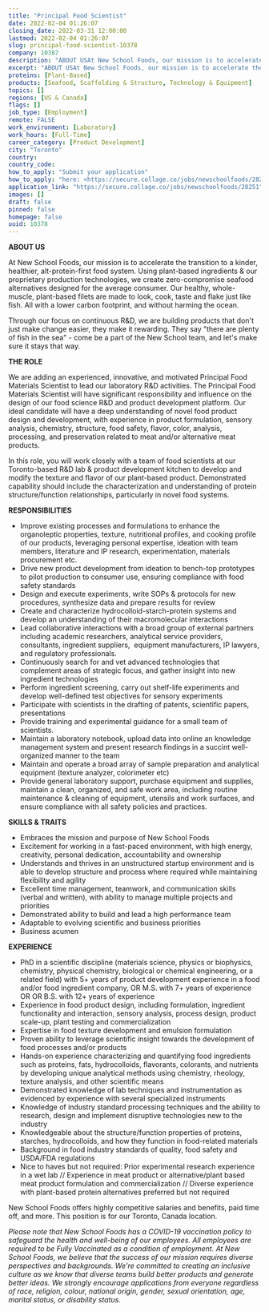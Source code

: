 ```yaml
---
title: "Principal Food Scientist"
date: 2022-02-04 01:26:07
closing_date: 2022-03-31 12:00:00
lastmod: 2022-02-04 01:26:07
slug: principal-food-scientist-10378
company: 10387
description: "ABOUT USAt New School Foods, our mission is to accelerate the transition to a kinder, healthier, alt-protein-first food system. Using plant-based ingredients & our proprietary production technologies, we create zero-compromise seafood alternatives designed for the average consumer. Our healthy, whole-muscle, plant-based filets are made to look, cook, taste and flake just like fish. All with a lower carbon footprint, and without harming the ocean."
excerpt: "ABOUT USAt New School Foods, our mission is to accelerate the transition to a kinder, healthier, alt-protein-first food system. Using plant-based ingredients & our proprietary production technologies, we create zero-compromise seafood alternatives designed for the average consumer. Our healthy, whole-muscle, plant-based filets are made to look, cook, taste and flake just like fish. All with a lower carbon footprint, and without harming the ocean."
proteins: [Plant-Based]
products: [Seafood, Scaffolding & Structure, Technology & Equipment]
topics: []
regions: [US & Canada]
flags: []
job_type: [Employment]
remote: FALSE
work_environment: [Laboratory]
work_hours: [Full-Time]
career_category: [Product Development]
city: "Toronto"
country: 
country_code: 
how_to_apply: "Submit your application"
how_to_apply: "here: <https://secure.collage.co/jobs/newschoolfoods/28251>"
application_link: "https://secure.collage.co/jobs/newschoolfoods/28251"
images: []
draft: false
pinned: false
homepage: false
uuid: 10378
---
```

**ABOUT US**

At New School Foods, our mission is to accelerate the transition to a
kinder, healthier, alt-protein-first food system. Using plant-based
ingredients & our proprietary production technologies, we create
zero-compromise seafood alternatives designed for the average consumer.
Our healthy, whole-muscle, plant-based filets are made to look, cook,
taste and flake just like fish. All with a lower carbon footprint, and
without harming the ocean.

Through our focus on continuous R&D, we are building products that don't
just make change easier, they make it rewarding. They say "there are
plenty of fish in the sea" - come be a part of the New School team, and
let's make sure it stays that way.

**THE ROLE**

We are adding an experienced, innovative, and motivated Principal Food
Materials Scientist to lead our laboratory R&D activities. The Principal
Food Materials Scientist will have significant responsibility and
influence on the design of our food science R&D and product development
platform. Our ideal candidate will have a deep understanding of novel
food product design and development, with experience in product
formulation, sensory analysis, chemistry, structure, food safety,
flavor, color, analysis, processing, and preservation related to meat
and/or alternative meat products.

In this role, you will work closely with a team of food scientists at
our Toronto-based R&D lab & product development kitchen to develop and
modify the texture and flavor of our plant-based product. Demonstrated
capability should include the characterization and understanding of
protein structure/function relationships, particularly in novel food
systems.

**RESPONSIBILITIES**

-   Improve existing processes and formulations to enhance the
    organoleptic properties, texture, nutritional profiles, and cooking
    profile of our products, leveraging personal expertise, ideation
    with team members, literature and IP research, experimentation,
    materials procurement etc.
-   Drive new product development from ideation to bench-top prototypes
    to pilot production to consumer use, ensuring compliance with food
    safety standards
-   Design and execute experiments, write SOPs & protocols for new
    procedures, synthesize data and prepare results for review
-   Create and characterize hydrocolloid-starch-protein systems and
    develop an understanding of their macromolecular interactions
-   Lead collaborative interactions with a broad group of external
    partners including academic researchers, analytical service
    providers, consultants, ingredient suppliers,  equipment
    manufacturers, IP lawyers, and regulatory professionals.
-   Continuously search for and vet advanced technologies that
    complement areas of strategic focus, and gather insight into new
    ingredient technologies
-   Perform ingredient screening, carry out shelf-life experiments and
    develop well-defined test objectives for sensory experiments
-   Participate with scientists in the drafting of patents, scientific
    papers, presentations
-   Provide training and experimental guidance for a small team of
    scientists.
-   Maintain a laboratory notebook, upload data into online an knowledge
    management system and present research findings in a succint
    well-organized manner to the team
-   Maintain and operate a broad array of sample preparation and
    analytical equipment (texture analyzer, colorimeter etc)
-   Provide general laboratory support, purchase equipment and supplies,
    maintain a clean, organized, and safe work area, including routine
    maintenance & cleaning of equipment, utensils and work surfaces, and
    ensure compliance with all safety policies and practices.

**SKILLS & TRAITS**

-   Embraces the mission and purpose of New School Foods
-   Excitement for working in a fast-paced environment, with high
    energy, creativity, personal dedication, accountability and
    ownership
-   Understands and thrives in an unstructured startup environment and
    is able to develop structure and process where required while
    maintaining flexibility and agility
-   Excellent time management, teamwork, and communication skills
    (verbal and written), with ability to manage multiple projects and
    priorities
-   Demonstrated ability to build and lead a high performance team
-   Adaptable to evolving scientific and business priorities
-   Business acumen

**EXPERIENCE**

-   PhD in a scientific discipline (materials science, physics or
    biophysics, chemistry, physical chemistry, biological or chemical
    engineering, or a related field) with 5+ years of product
    development experience in a food and/or food ingredient company, OR
    M.S. with 7+ years of experience OR OR B.S. with 12+ years of
    experience
-   Experience in food product design, including formulation, ingredient
    functionality and interaction, sensory analysis, process design,
    product scale-up, plant testing and commercialization
-   Expertise in food texture development and emulsion formulation
-   Proven ability to leverage scientific insight towards the
    development of food processes and/or products
-   Hands-on experience characterizing and quantifying food ingredients
    such as proteins, fats, hydrocolloids, flavorants, colorants, and
    nutrients by developing unique analytical methods using chemistry,
    rheology, texture analysis, and other scientific means
-   Demonstrated knowledge of lab techniques and instrumentation as
    evidenced by experience with several specialized instruments
-   Knowledge of industry standard processing techniques and the ability
    to research, design and implement disruptive technologies new to the
    industry
-   Knowledgeable about the structure/function properties of proteins,
    starches, hydrocolloids, and how they function in food-related
    materials
-   Background in food industry standards of quality, food safety and
    USDA/FDA regulations
-   Nice to haves but not required: Prior experimental research
    experience in a wet lab // Experience in meat product or
    alternative/plant based meat product formulation and
    commercialization // Diverse experience with plant-based protein
    alternatives preferred but not required

New School Foods offers highly competitive salaries and benefits, paid
time off, and more. This position is for our Toronto, Canada location.

*Please note that New School Foods has a COVID-19 vaccination policy to
safeguard the health and well-being of our employees. All employees are
required to be Fully Vaccinated as a condition of employment. At New
School Foods, we believe that the success of our mission requires
diverse perspectives and backgrounds. We're committed to creating an
inclusive culture as we know that diverse teams build better products
and generate better ideas. We strongly encourage applications from
everyone regardless of race, religion, colour, national origin, gender,
sexual orientation, age, marital status, or disability status.*
